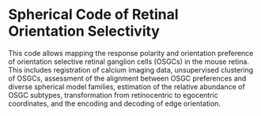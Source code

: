 # Spherical Code of Retinal Orientation Selectivity

This code allows mapping the response polarity and orientation preference of orientation selective retinal ganglion cells (OSGCs) in the mouse retina. This includes registration of calcium imaging data, unsupervised clustering of OSGCs, assessment of the alignment between OSGC preferences and diverse spherical model families, estimation of the relative abundance of OSGC subtypes, transformation from retinocentric to egocentric coordinates, and the encoding and decoding of edge orientation.
